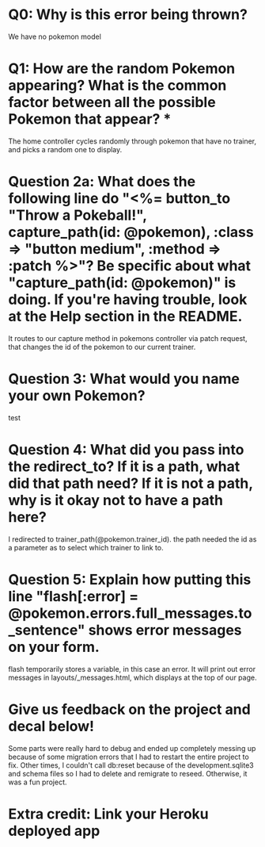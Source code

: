 # Q0: Why is this error being thrown?
We have no pokemon model

# Q1: How are the random Pokemon appearing? What is the common factor between all the possible Pokemon that appear? *
The home controller cycles randomly through pokemon that have no trainer, and picks a random one to display.

# Question 2a: What does the following line do "<%= button_to "Throw a Pokeball!", capture_path(id: @pokemon), :class => "button medium", :method => :patch %>"? Be specific about what "capture_path(id: @pokemon)" is doing. If you're having trouble, look at the Help section in the README.
It routes to our capture method in pokemons controller via patch request, that changes the id of the pokemon to our current trainer. 

# Question 3: What would you name your own Pokemon?
test

# Question 4: What did you pass into the redirect_to? If it is a path, what did that path need? If it is not a path, why is it okay not to have a path here?
I redirected to trainer_path(@pokemon.trainer_id). the path needed the id as a parameter as to select which trainer to link to. 

# Question 5: Explain how putting this line "flash[:error] = @pokemon.errors.full_messages.to_sentence" shows error messages on your form.
flash temporarily stores a variable, in this case an error. It will print out error messages in layouts/_messages.html, which displays at the top of our page.


# Give us feedback on the project and decal below!
Some parts were really hard to debug and ended up completely messing up because of some migration errors that I had to restart the entire project to fix. Other times, I couldn't call db:reset because of the development.sqlite3 and schema files so I had to delete and remigrate to reseed. Otherwise, it was a fun project. 

# Extra credit: Link your Heroku deployed app
